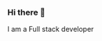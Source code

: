### Hi there 👋
I am a Full stack developer


<!-- 🔭 I’m currently working on Javscript, ReactJS, Typescript
- 🌱 I’m currently learning Go and Unity
- Ask me about ReactJS, Javascript.
-- 👯 I’m looking to collaborate on GraphQL
- 🤔 I’m looking for help with ...
- 💬 Ask me about ...
- 📫 How to reach me: ...
- 😄 Pronouns: ...
- ⚡ Fun fact: ...


[![Gagan's github stats](https://github-readme-stats.vercel.app/api?username=pixxstudios&show_icons=true&theme=radical)](https://github.com/pixxstudios/github-readme-stats)

[![Top Langs](https://github-readme-stats.vercel.app/api/top-langs/?username=pixxstudios)](https://github.com/pixxstudios/github-readme-stats)
-->
